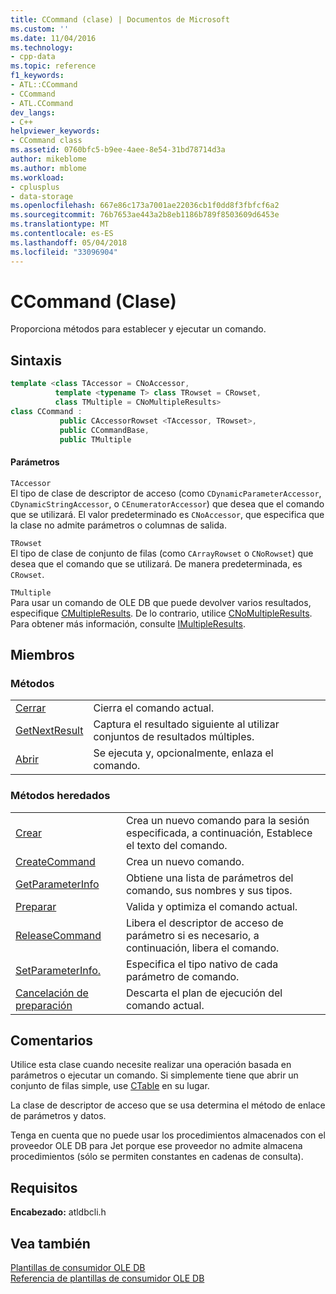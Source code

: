 ```yaml
---
title: CCommand (clase) | Documentos de Microsoft
ms.custom: ''
ms.date: 11/04/2016
ms.technology:
- cpp-data
ms.topic: reference
f1_keywords:
- ATL::CCommand
- CCommand
- ATL.CCommand
dev_langs:
- C++
helpviewer_keywords:
- CCommand class
ms.assetid: 0760bfc5-b9ee-4aee-8e54-31bd78714d3a
author: mikeblome
ms.author: mblome
ms.workload:
- cplusplus
- data-storage
ms.openlocfilehash: 667e86c173a7001ae22036cb1f0dd8f3fbfcf6a2
ms.sourcegitcommit: 76b7653ae443a2b8eb1186b789f8503609d6453e
ms.translationtype: MT
ms.contentlocale: es-ES
ms.lasthandoff: 05/04/2018
ms.locfileid: "33096904"
---
```

# <a name="ccommand-class"></a>CCommand (Clase)
Proporciona métodos para establecer y ejecutar un comando.  
  
## <a name="syntax"></a>Sintaxis

```cpp
template <class TAccessor = CNoAccessor,  
          template <typename T> class TRowset = CRowset,  
          class TMultiple = CNoMultipleResults>  
class CCommand :   
           public CAccessorRowset <TAccessor, TRowset>,  
           public CCommandBase,  
           public TMultiple  
```  
  
#### <a name="parameters"></a>Parámetros  
 `TAccessor`  
 El tipo de clase de descriptor de acceso (como `CDynamicParameterAccessor`, `CDynamicStringAccessor`, o `CEnumeratorAccessor`) que desea que el comando que se utilizará. El valor predeterminado es `CNoAccessor`, que especifica que la clase no admite parámetros o columnas de salida.  
  
 `TRowset`  
 El tipo de clase de conjunto de filas (como `CArrayRowset` o `CNoRowset`) que desea que el comando que se utilizará. De manera predeterminada, es `CRowset`.  
  
 `TMultiple`  
 Para usar un comando de OLE DB que puede devolver varios resultados, especifique [CMultipleResults](../../data/oledb/cmultipleresults-class.md). De lo contrario, utilice [CNoMultipleResults](../../data/oledb/cnomultipleresults-class.md). Para obtener más información, consulte [IMultipleResults](https://msdn.microsoft.com/en-us/library/ms721289.aspx).  
  
## <a name="members"></a>Miembros  
  
### <a name="methods"></a>Métodos  
  
|||  
|-|-|  
|[Cerrar](../../data/oledb/ccommand-close.md)|Cierra el comando actual.|  
|[GetNextResult](../../data/oledb/ccommand-getnextresult.md)|Captura el resultado siguiente al utilizar conjuntos de resultados múltiples.|  
|[Abrir](../../data/oledb/ccommand-open.md)|Se ejecuta y, opcionalmente, enlaza el comando.|  
  
### <a name="inherited-methods"></a>Métodos heredados  
  
|||  
|-|-|  
|[Crear](../../data/oledb/ccommand-create.md)|Crea un nuevo comando para la sesión especificada, a continuación, Establece el texto del comando.|  
|[CreateCommand](../../data/oledb/ccommand-createcommand.md)|Crea un nuevo comando.|  
|[GetParameterInfo](../../data/oledb/ccommand-getparameterinfo.md)|Obtiene una lista de parámetros del comando, sus nombres y sus tipos.|  
|[Preparar](../../data/oledb/ccommand-prepare.md)|Valida y optimiza el comando actual.|  
|[ReleaseCommand](../../data/oledb/ccommand-releasecommand.md)|Libera el descriptor de acceso de parámetro si es necesario, a continuación, libera el comando.|  
|[SetParameterInfo.](../../data/oledb/ccommand-setparameterinfo.md)|Especifica el tipo nativo de cada parámetro de comando.|  
|[Cancelación de preparación](../../data/oledb/ccommand-unprepare.md)|Descarta el plan de ejecución del comando actual.|  
  
## <a name="remarks"></a>Comentarios  
 Utilice esta clase cuando necesite realizar una operación basada en parámetros o ejecutar un comando. Si simplemente tiene que abrir un conjunto de filas simple, use [CTable](../../data/oledb/ctable-class.md) en su lugar.  
  
 La clase de descriptor de acceso que se usa determina el método de enlace de parámetros y datos.  
  
 Tenga en cuenta que no puede usar los procedimientos almacenados con el proveedor OLE DB para Jet porque ese proveedor no admite almacena procedimientos (sólo se permiten constantes en cadenas de consulta).  
  
## <a name="requirements"></a>Requisitos  
 **Encabezado:** atldbcli.h  
  
## <a name="see-also"></a>Vea también  
 [Plantillas de consumidor OLE DB](../../data/oledb/ole-db-consumer-templates-cpp.md)   
 [Referencia de plantillas de consumidor OLE DB](../../data/oledb/ole-db-consumer-templates-reference.md)